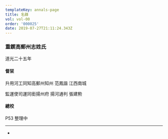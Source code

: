 ```yaml
---
templateKey: annals-page
title: 名錄
vol: vol-00
order: '000025'
date: 2019-07-27T21:11:24.343Z
---
```


### 重鍥高郵州志姓氏

道光二十五年

#### 督栞

升用河工同知高郵州知州 范鳳諧 江西南城

監運使司運同銜揚州府 揚河通判 張建勲

#### 總校



P53 整理中

---





- 
